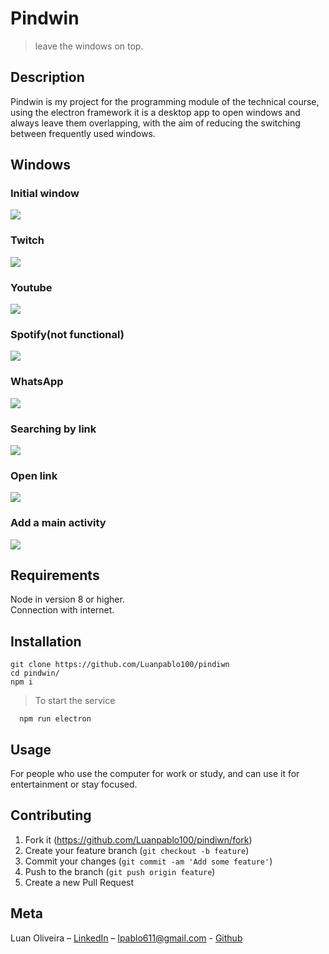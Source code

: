 # Pindwin

> leave the windows on top.

## Description
Pindwin is my project for the programming module of the technical course, using the electron framework it is a desktop app to open windows and always leave them overlapping, with the aim of reducing the switching between frequently used windows.

## Windows
### Initial window
![](https://live.staticflickr.com/65535/50635031421_3ba15c8bca_z.jpg)
### Twitch
![](https://live.staticflickr.com/65535/50635031396_7a3e0f6203.jpg)
### Youtube
![](https://live.staticflickr.com/65535/50635111207_e65f9bfec5.jpg)
### Spotify(not functional)
![](https://live.staticflickr.com/65535/50634283028_7e855a5b95.jpg)
### WhatsApp
![](https://live.staticflickr.com/65535/50635031501_0231c28374.jpg)
### Searching by link
![](https://live.staticflickr.com/65535/50635111147_f433aa4cfa.jpg)
### Open link
![](https://live.staticflickr.com/65535/50635031186_0cc6bcf400.jpg)
### Add a main activity
![](https://live.staticflickr.com/65535/50635111107_23e823064f.jpg)

## Requirements
Node in version 8 or higher. <br>
Connection with internet.

## Installation
```
git clone https://github.com/Luanpablo100/pindiwn
cd pindwin/
npm i
```
> To start the service
```
  npm run electron
```

## Usage
For people who use the computer for work or study, and can use it for entertainment or stay focused.

## Contributing

1. Fork it (<https://github.com/Luanpablo100/pindiwn/fork>)
2. Create your feature branch (`git checkout -b feature`)
3. Commit your changes (`git commit -am 'Add some feature'`)
4. Push to the branch (`git push origin feature`)
5. Create a new Pull Request

## Meta
Luan Oliveira – [LinkedIn](https://www.linkedin.com/in/luan-oliveira-713159198/) – lpablo611@gmail.com - [Github](https://github.com/Luanpablo100)
